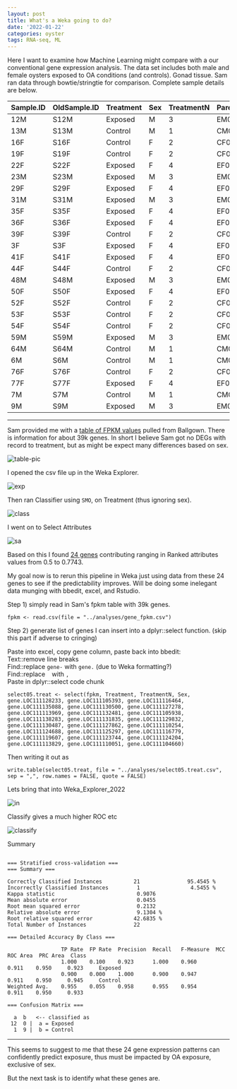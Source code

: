 ```yaml
---
layout: post
title: What's a Weka going to do?
date: '2022-01-22'
categories: oyster
tags: RNA-seq, ML
---
```


Here I want to examine how Machine Learning might compare with a our conventional gene expression analysis. The data set includes both male and female oysters exposed to OA conditions (and controls). Gonad tissue. Sam ran data through bowtie/stringtie for comparison. Complete sample details are below.

|Sample.ID|OldSample.ID|Treatment|Sex|TreatmentN|Parent.ID|
|---------|------------|---------|---|----------|---------|
|12M      |S12M        |Exposed  |M  |3         |EM05     |
|13M      |S13M        |Control  |M  |1         |CM04     |
|16F      |S16F        |Control  |F  |2         |CF05     |
|19F      |S19F        |Control  |F  |2         |CF08     |
|22F      |S22F        |Exposed  |F  |4         |EF02     |
|23M      |S23M        |Exposed  |M  |3         |EM04     |
|29F      |S29F        |Exposed  |F  |4         |EF07     |
|31M      |S31M        |Exposed  |M  |3         |EM06     |
|35F      |S35F        |Exposed  |F  |4         |EF08     |
|36F      |S36F        |Exposed  |F  |4         |EF05     |
|39F      |S39F        |Control  |F  |2         |CF06     |
|3F       |S3F         |Exposed  |F  |4         |EF06     |
|41F      |S41F        |Exposed  |F  |4         |EF03     |
|44F      |S44F        |Control  |F  |2         |CF03     |
|48M      |S48M        |Exposed  |M  |3         |EM03     |
|50F      |S50F        |Exposed  |F  |4         |EF01     |
|52F      |S52F        |Control  |F  |2         |CF07     |
|53F      |S53F        |Control  |F  |2         |CF02     |
|54F      |S54F        |Control  |F  |2         |CF01     |
|59M      |S59M        |Exposed  |M  |3         |EM01     |
|64M      |S64M        |Control  |M  |1         |CM05     |
|6M       |S6M         |Control  |M  |1         |CM02     |
|76F      |S76F        |Control  |F  |2         |CF04     |
|77F      |S77F        |Exposed  |F  |4         |EF04     |
|7M       |S7M         |Control  |M  |1         |CM01     |
|9M       |S9M         |Exposed  |M  |3         |EM02     |

---

Sam provided me with a [table of FPKM values](https://d.pr/f/7sitpg) pulled from Ballgown. There is information for about 39k genes.
In short I believe Sam got no DEGs with record to treatment, but as might be expect many differences based on sex.

![table-pic](http://gannet.fish.washington.edu/seashell/snaps/gene_fpkm_2022-01-22_13-43-01.png)

I opened the csv file up in the Weka Explorer.

![exp](http://gannet.fish.washington.edu/seashell/snaps/Weka_Explorer_2022-01-22_13-47-39.png)

Then ran Classifier using `SMO`, on Treatment (thus ignoring sex).

![class](http://gannet.fish.washington.edu/seashell/snaps/Weka_Explorer_2022-01-22_13-49-00.png)

I went on to Select Attributes

![sa](http://gannet.fish.washington.edu/seashell/snaps/Weka_Explorer_2022-01-22_13-51-52.png)


Based on this I found [24 genes](https://d.pr/n/3ZoHcL) contributing ranging in Ranked attributes values from 0.5 to 0.7743.

My goal now is to rerun this pipeline in Weka just using data from these 24 genes to see if the predictability improves. Will be doing some inelegant data munging with bbedit, excel, and Rstudio.

Step 1) simply read in Sam's fpkm table with 39k genes.

```
fpkm <- read.csv(file = "../analyses/gene_fpkm.csv")
```

Step 2) generate list of genes I can insert into a dplyr::select function. (skip this part if adverse to cringing)

Paste into excel, copy gene column, paste back into bbedit:    
Text::remove line breaks    
Find::replace `gene-` with `gene.` (due to Weka formatting?)  
Find::replace ` ` with `, `     
Paste in dplyr::select code chunk

```
select05.treat <- select(fpkm, Treatment, TreatmentN, Sex, gene.LOC111128233, gene.LOC111105393, gene.LOC111116464, gene.LOC111135088, gene.LOC111130500, gene.LOC111127278, gene.LOC111113969, gene.LOC111132481, gene.LOC111105938, gene.LOC111138283, gene.LOC111131835, gene.LOC111129832, gene.LOC111130487, gene.LOC111127862, gene.LOC111110254, gene.LOC111124688, gene.LOC111125297, gene.LOC111116779, gene.LOC111119607, gene.LOC111123744, gene.LOC111124204, gene.LOC111113829, gene.LOC111110051, gene.LOC111104660)
```

Then writing it out as
```
write.table(select05.treat, file = "../analyses/select05.treat.csv", sep = ",", row.names = FALSE, quote = FALSE)
```

Lets bring that into Weka_Explorer_2022

![in](http://gannet.fish.washington.edu/seashell/snaps/Weka_Explorer_2022-01-23_13-55-42.png)


Classify gives a much higher ROC etc

![classify](http://gannet.fish.washington.edu/seashell/snaps/Weka_Explorer_2022-01-23_13-56-28.png)

Summary
```

=== Stratified cross-validation ===
=== Summary ===

Correctly Classified Instances          21               95.4545 %
Incorrectly Classified Instances         1                4.5455 %
Kappa statistic                          0.9076
Mean absolute error                      0.0455
Root mean squared error                  0.2132
Relative absolute error                  9.1304 %
Root relative squared error             42.6835 %
Total Number of Instances               22     

=== Detailed Accuracy By Class ===

                 TP Rate  FP Rate  Precision  Recall   F-Measure  MCC      ROC Area  PRC Area  Class
                 1.000    0.100    0.923      1.000    0.960      0.911    0.950     0.923     Exposed
                 0.900    0.000    1.000      0.900    0.947      0.911    0.950     0.945     Control
Weighted Avg.    0.955    0.055    0.958      0.955    0.954      0.911    0.950     0.933     

=== Confusion Matrix ===

  a  b   <-- classified as
 12  0 |  a = Exposed
  1  9 |  b = Control
```

---

This seems to suggest to me that these 24 gene expression patterns can confidently predict exposure, thus must be impacted by OA exposure, exclusive of sex.

But the next task is to identify what these genes are.
